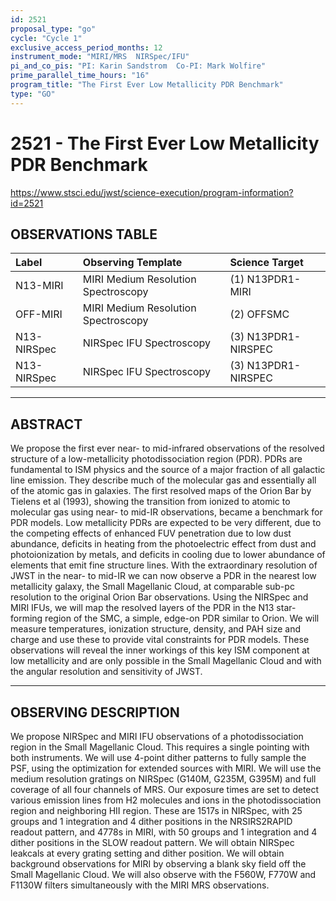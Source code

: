 ```yaml
---
id: 2521
proposal_type: "go"
cycle: "Cycle 1"
exclusive_access_period_months: 12
instrument_mode: "MIRI/MRS  NIRSpec/IFU"
pi_and_co_pis: "PI: Karin Sandstrom  Co-PI: Mark Wolfire"
prime_parallel_time_hours: "16"
program_title: "The First Ever Low Metallicity PDR Benchmark"
type: "GO"
---
```

# 2521 - The First Ever Low Metallicity PDR Benchmark
https://www.stsci.edu/jwst/science-execution/program-information?id=2521
## OBSERVATIONS TABLE
| Label          | Observing Template                 | Science Target          |
| :------------- | :--------------------------------- | :---------------------- |
| N13-MIRI       | MIRI Medium Resolution Spectroscopy | (1) N13PDR1-MIRI        |
| OFF-MIRI       | MIRI Medium Resolution Spectroscopy | (2) OFFSMC              |
| N13-NIRSpec    | NIRSpec IFU Spectroscopy           | (3) N13PDR1-NIRSPEC     |
| N13-NIRSpec    | NIRSpec IFU Spectroscopy           | (3) N13PDR1-NIRSPEC     |

---

## ABSTRACT

We propose the first ever near- to mid-infrared observations of the resolved structure of a low-metallicity photodissociation region (PDR). PDRs are fundamental to ISM physics and the source of a major fraction of all galactic line emission. They describe much of the molecular gas and essentially all of the atomic gas in galaxies. The first resolved maps of the Orion Bar by Tielens et al (1993), showing the transition from ionized to atomic to molecular gas using near- to mid-IR observations, became a benchmark for PDR models. Low metallicity PDRs are expected to be very different, due to the competing effects of enhanced FUV penetration due to low dust abundance, deficits in heating from the photoelectric effect from dust and photoionization by metals, and deficits in cooling due to lower abundance of elements that emit fine structure lines. With the extraordinary resolution of JWST in the near- to mid-IR we can now observe a PDR in the nearest low metallicity galaxy, the Small Magellanic Cloud, at comparable sub-pc resolution to the original Orion Bar observations. Using the NIRSpec and MIRI IFUs, we will map the resolved layers of the PDR in the N13 star-forming region of the SMC, a simple, edge-on PDR similar to Orion. We will measure temperatures, ionization structure, density, and PAH size and charge and use these to provide vital constraints for PDR models. These observations will reveal the inner workings of this key ISM component at low metallicity and are only possible in the Small Magellanic Cloud and with the angular resolution and sensitivity of JWST.

---

## OBSERVING DESCRIPTION

We propose NIRSpec and MIRI IFU observations of a photodissociation region in the Small Magellanic Cloud. This requires a single pointing with both instruments. We will use 4-point dither patterns to fully sample the PSF, using the optimization for extended sources with MIRI. We will use the medium resolution gratings on NIRSpec (G140M, G235M, G395M) and full coverage of all four channels of MRS. Our exposure times are set to detect various emission lines from H2 molecules and ions in the photodissociation region and neighboring HII region. These are 1517s in NIRSpec, with 25 groups and 1 integration and 4 dither positions in the NRSIRS2RAPID readout pattern, and 4778s in MIRI, with 50 groups and 1 integration and 4 dither positions in the SLOW readout pattern. We will obtain NIRSpec leakcals at every grating setting and dither position. We will obtain background observations for MIRI by observing a blank sky field off the Small Magellanic Cloud. We will also observe with the F560W, F770W and F1130W filters simultaneously with the MIRI MRS observations.